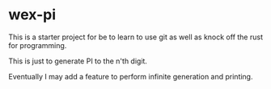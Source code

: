 # wex-pi
This is a starter project for be to learn to use git as well as knock off the rust for programming. 


This is just to generate PI to the n'th digit.


Eventually I may add a feature to perform infinite generation and printing. 
